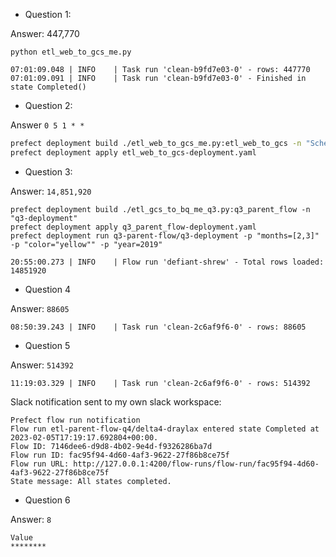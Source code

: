 * Question 1:

Answer: 447,770

`python etl_web_to_gcs_me.py`

```
07:01:09.048 | INFO    | Task run 'clean-b9fd7e03-0' - rows: 447770
07:01:09.091 | INFO    | Task run 'clean-b9fd7e03-0' - Finished in state Completed()
```

* Question 2:

Answer `0 5 1 * *`

```bash
prefect deployment build ./etl_web_to_gcs_me.py:etl_web_to_gcs -n "Scheduled Flow" --cron "0 5 1 * *" -a
prefect deployment apply etl_web_to_gcs-deployment.yaml
```

* Question 3:

Answer: `14,851,920`

```
prefect deployment build ./etl_gcs_to_bq_me_q3.py:q3_parent_flow -n "q3-deployment"
prefect deployment apply q3_parent_flow-deployment.yaml
prefect deployment run q3-parent-flow/q3-deployment -p "months=[2,3]" -p "color="yellow"" -p "year=2019"
```

`20:55:00.273 | INFO    | Flow run 'defiant-shrew' - Total rows loaded: 14851920`


* Question 4

Answer: `88605`

`08:50:39.243 | INFO    | Task run 'clean-2c6af9f6-0' - rows: 88605`

* Question 5

Answer: `514392`

`11:19:03.329 | INFO    | Task run 'clean-2c6af9f6-0' - rows: 514392`

Slack notification sent to my own slack workspace:
```
Prefect flow run notification
Flow run etl-parent-flow-q4/delta4-draylax entered state Completed at 2023-02-05T17:19:17.692804+00:00.
Flow ID: 7146dee6-d9d8-4b02-9e4d-f9326286ba7d
Flow run ID: fac95f94-4d60-4af3-9622-27f86b8ce75f
Flow run URL: http://127.0.0.1:4200/flow-runs/flow-run/fac95f94-4d60-4af3-9622-27f86b8ce75f
State message: All states completed.
```


* Question 6

Answer: `8`

```
Value
********
```